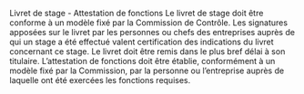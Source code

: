 Livret de stage - Attestation de fonctions
Le livret de stage doit être conforme à un modèle fixé par la Commission de Contrôle.
Les signatures apposées sur le livret par les personnes ou chefs des entreprises auprès de qui un stage a été effectué valent certification des indications du livret concernant ce stage.
Le livret doit être remis dans le plus bref délai à son titulaire.
L’attestation de fonctions doit être établie, conformément à un modèle fixé par la Commission, par la personne ou l’entreprise auprès de laquelle ont été exercées les fonctions requises.